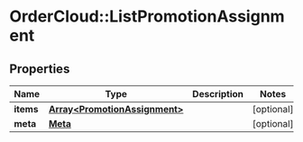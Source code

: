 # OrderCloud::ListPromotionAssignment

## Properties
Name | Type | Description | Notes
------------ | ------------- | ------------- | -------------
**items** | [**Array&lt;PromotionAssignment&gt;**](PromotionAssignment.md) |  | [optional] 
**meta** | [**Meta**](Meta.md) |  | [optional] 


